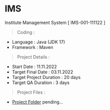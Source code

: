 # IMS
Institute Management System
[ IMS-001-111122 ]

> Coding :
- Language : Java (JDK 17)
- Framework : Maven

> Project Details :
- Start Date : 11.11.2022
- Target Final Date : 03.11.2022
- Target Project Duration : 20 days
- Target QA Duration : 3 days

> Project Files :
- [Project Folder](#)
pending...

